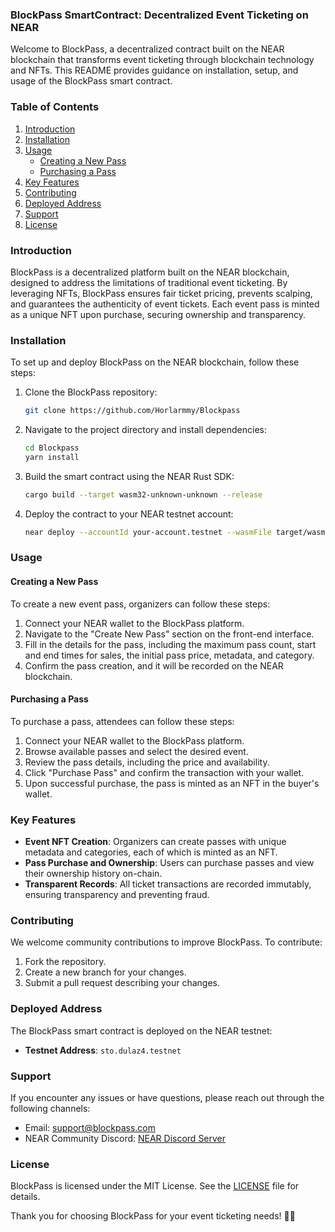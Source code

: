 ### BlockPass SmartContract: Decentralized Event Ticketing on NEAR

Welcome to BlockPass, a decentralized contract built on the NEAR blockchain that transforms event ticketing through blockchain technology and NFTs. This README provides guidance on installation, setup, and usage of the BlockPass smart contract.

### Table of Contents
1. [Introduction](#introduction)
2. [Installation](#installation)
3. [Usage](#usage)
   - [Creating a New Pass](#creating-a-new-pass)
   - [Purchasing a Pass](#purchasing-a-pass)
4. [Key Features](#key-features)
5. [Contributing](#contributing)
6. [Deployed Address](#deployed-address)
7. [Support](#support)
8. [License](#license)

### Introduction
BlockPass is a decentralized platform built on the NEAR blockchain, designed to address the limitations of traditional event ticketing. By leveraging NFTs, BlockPass ensures fair ticket pricing, prevents scalping, and guarantees the authenticity of event tickets. Each event pass is minted as a unique NFT upon purchase, securing ownership and transparency.

### Installation
To set up and deploy BlockPass on the NEAR blockchain, follow these steps:

1. Clone the BlockPass repository:
   ```bash
   git clone https://github.com/Horlarmmy/Blockpass
   ```

2. Navigate to the project directory and install dependencies:
   ```bash
   cd Blockpass
   yarn install
   ```

3. Build the smart contract using the NEAR Rust SDK:
   ```bash
   cargo build --target wasm32-unknown-unknown --release
   ```

4. Deploy the contract to your NEAR testnet account:
   ```bash
   near deploy --accountId your-account.testnet --wasmFile target/wasm32-unknown-unknown/release/blockpass.wasm
   ```

### Usage
#### Creating a New Pass
To create a new event pass, organizers can follow these steps:

1. Connect your NEAR wallet to the BlockPass platform.
2. Navigate to the "Create New Pass" section on the front-end interface.
3. Fill in the details for the pass, including the maximum pass count, start and end times for sales, the initial pass price, metadata, and category.
4. Confirm the pass creation, and it will be recorded on the NEAR blockchain.

#### Purchasing a Pass
To purchase a pass, attendees can follow these steps:

1. Connect your NEAR wallet to the BlockPass platform.
2. Browse available passes and select the desired event.
3. Review the pass details, including the price and availability.
4. Click "Purchase Pass" and confirm the transaction with your wallet.
5. Upon successful purchase, the pass is minted as an NFT in the buyer's wallet.

### Key Features
- **Event NFT Creation**: Organizers can create passes with unique metadata and categories, each of which is minted as an NFT.
- **Pass Purchase and Ownership**: Users can purchase passes and view their ownership history on-chain.
- **Transparent Records**: All ticket transactions are recorded immutably, ensuring transparency and preventing fraud.

### Contributing
We welcome community contributions to improve BlockPass. To contribute:

1. Fork the repository.
2. Create a new branch for your changes.
3. Submit a pull request describing your changes.

### Deployed Address
The BlockPass smart contract is deployed on the NEAR testnet:

- **Testnet Address**: `sto.dulaz4.testnet`

### Support
If you encounter any issues or have questions, please reach out through the following channels:
- Email: support@blockpass.com
- NEAR Community Discord: [NEAR Discord Server](https://discord.gg/near)

### License
BlockPass is licensed under the MIT License. See the [LICENSE](LICENSE) file for details.

Thank you for choosing BlockPass for your event ticketing needs! 🎫🚀
